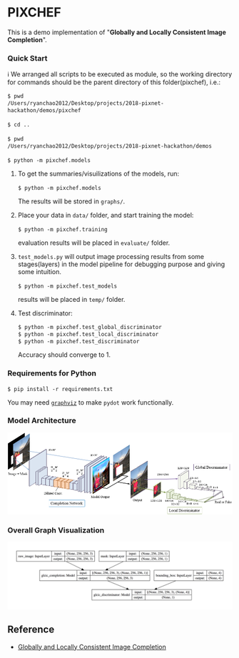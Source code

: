 # PIXCHEF
This is a demo implementation of "**Globally and Locally Consistent Image Completion**".

### Quick Start
ℹ️ We arranged all scripts to be executed as module, so the working directory for commands should be the parent directory of this folder(pixchef), i.e.:

```
$ pwd
/Users/ryanchao2012/Desktop/projects/2018-pixnet-hackathon/demos/pixchef

$ cd ..

$ pwd
/Users/ryanchao2012/Desktop/projects/2018-pixnet-hackathon/demos

$ python -m pixchef.models
```

1. To get the summaries/visuilizations of the models, run:

    `$ python -m pixchef.models`

    The results will be stored in `graphs/`.

2. Place your data in `data/` folder, and start training the model:

    `$ python -m pixchef.training`

    evaluation results will be placed in `evaluate/` folder.

3. `test_models.py` will output image processing results from some stages(layers) in the model pipeline for debugging purpose and giving some intuition.

    `$ python -m pixchef.test_models`

    results will be placed in `temp/` folder.

4. Test discriminator:

    ```
    $ python -m pixchef.test_global_discriminator
    $ python -m pixchef.test_local_discriminator
    $ python -m pixchef.test_discriminator
    ```

    Accuracy should converge to 1.


### Requirements for Python

```
$ pip install -r requirements.txt
```

You may need [`graphviz`](https://www.graphviz.org/download/) to make `pydot` work functionally.


### Model Architecture
![](./static/model_v2.png)

### Overall Graph Visualization
![](./static/glcic_graph.png)


## Reference
* [Globally and Locally Consistent Image Completion](http://hi.cs.waseda.ac.jp/~iizuka/projects/completion/en/)
